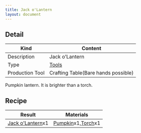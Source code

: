 ```yaml
---
title: Jack o'Lantern
layout: document
---
```

## Detail

|Kind|Content|
|---|---|
|Description|Jack o'Lantern|
|Type|[Tools](Tools)|
|Production Tool|Crafting Table(Bare hands possible)|

Pumpkin lantern. It is brighter than a torch.

## Recipe

|Result|Materials|
|---|---|
|[Jack o'Lantern](Jack_o'Lantern)x1|[Pumpkin](Pumpkin)x1,[Torch](Torch)x1|
